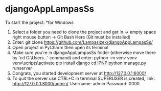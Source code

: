 # djangoAppLampasSs
To start the project: *for Windows
1.	Select a folder you need to clone the project and get in -> empty space right mouse button -> Git Bash Here (Git must be installed)
2.	Enter: git clone https://github.com/Lampasizex/djangoAppLampasSs/
3.	Open project in PyCharm then open its terminal
4.	Make sure you're in djangoAppLampasSs folder (otherwise move there by 'cd C:\Users...' command) and enter:
python -m venv venv
venv\scripts\activate
pip install django
cd IPNP
python manage.py runserver
5.	Congrats, you started development server at http://127.0.0.1:8000/
6.	To quit the server use CTRL+C in terminal
SUPERUSER is created, link: http://127.0.0.1:8000/admin/ Username: admin Password: 0000

